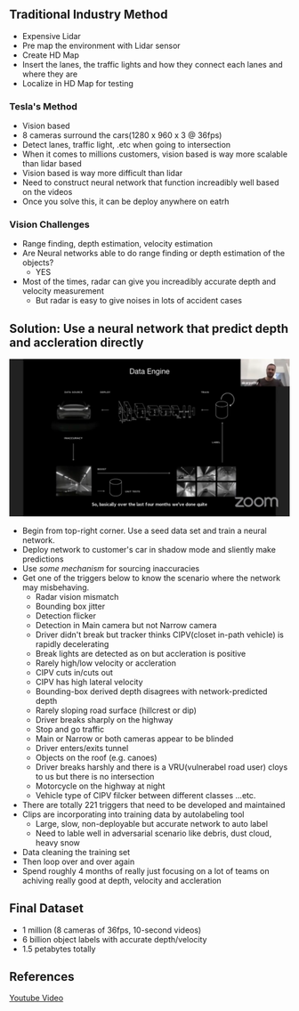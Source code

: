 
## Traditional Industry Method

- Expensive Lidar 
- Pre map the environment with Lidar sensor
- Create HD Map 
- Insert the lanes, the traffic lights and how they connect each lanes and where they are
- Localize in HD Map for testing

### Tesla's Method

- Vision based
- 8 cameras surround the cars(1280 x 960 x 3 @ 36fps)
- Detect lanes, traffic light, .etc when going to intersection
- When it comes to millions customers,  vision based is way more scalable than lidar based
- Vision based is way more difficult than lidar
- Need to construct neural network that function increadibly well based on the videos
- Once you solve this, it can be deploy anywhere on eatrh

### Vision Challenges

- Range finding, depth estimation, velocity estimation
- Are Neural networks able to do range finding or depth estimation of the objects? 
    - YES
- Most of the times, radar can give you increadibly accurate depth and velocity measurement
    - But radar is easy to give noises in lots of accident cases

## Solution: Use a neural network that predict depth and accleration directly

<p align="center">
    <img src="../pictures/tesla_pipeline.png" />
</p>

- Begin from top-right corner. Use a seed data set and train a neural network.
- Deploy network to customer's car in shadow mode and sliently make predictions
- Use *some mechanism* for sourcing inaccuracies
- Get one of the triggers below to know the scenario where the network may misbehaving.
    * Radar vision mismatch
    * Bounding box jitter
    * Detection flicker
    * Detection in Main camera but not Narrow camera
    * Driver didn't break but tracker thinks CIPV(closet in-path vehicle) is rapidly decelerating
    * Break lights are detected as on but accleration is positive
    * Rarely high/low velocity or accleration
    * CIPV cuts in/cuts out
    * CIPV has high lateral velocity
    * Bounding-box derived depth disagrees with network-predicted depth
    * Rarely sloping road surface (hillcrest or dip)
    * Driver breaks sharply on the highway
    * Stop and go traffic
    * Main or Narrow or both cameras appear to be blinded
    * Driver enters/exits tunnel
    * Objects on the roof (e.g. canoes)
    * Driver breaks harshly and there is a VRU(vulnerabel road user) cloys to us but there is no intersection
    * Motorcycle on the highway at night
    * Vehicle type of CIPV filcker between different classes
    ...etc.
- There are totally 221 triggers that need to be developed and maintained
- Clips are incorporating into training data by autolabeling tool
    - Large, slow, non-deployable but accurate network to auto label
    - Need to lable well in adversarial scenario like debris, dust cloud, heavy snow
- Data cleaning the training set
- Then loop over and over again
- Spend roughly 4 months of really just focusing on a lot of teams on achiving really good at depth, velocity and accleration

## Final Dataset

- 1 million (8 cameras of 36fps, 10-second videos)
- 6 billion object labels with accurate depth/velocity
- 1.5 petabytes totally
    
## References
[Youtube Video](https://www.youtube.com/watch?v=NSDTZQdo6H8)
